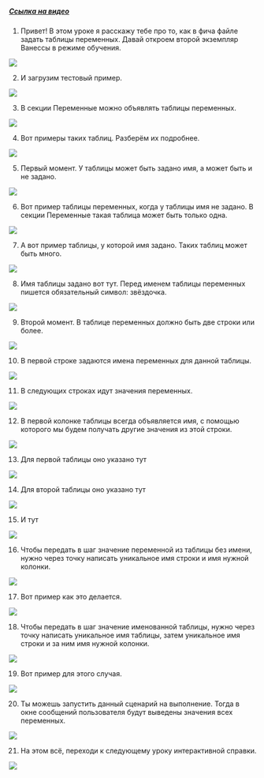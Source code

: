 ﻿##### [Ссылка на видео](https://youtu.be/eBk9Ee076us)

001. Привет! В этом уроке я расскажу тебе про то, как в фича файле задать таблицы переменных. Давай откроем второй экземпляр Ванессы в режиме обучения.

![](https://vanessa-files.do.bit-erp.ru/Doc/1.2.040.1/MD/Глава03/images/000_КакУстроенFeatureФайлСекцияПеременныеТабличные.png)

002. И загрузим тестовый пример.

![](https://vanessa-files.do.bit-erp.ru/Doc/1.2.040.1/MD/Глава03/images/006_КакУстроенFeatureФайлСекцияПеременныеТабличные.png)

003. В секции Переменные можно объявлять таблицы переменных.

![](https://vanessa-files.do.bit-erp.ru/Doc/1.2.040.1/MD/Глава03/images/009_КакУстроенFeatureФайлСекцияПеременныеТабличные.png)

004. Вот примеры таких таблиц. Разберём их подробнее.

![](https://vanessa-files.do.bit-erp.ru/Doc/1.2.040.1/MD/Глава03/images/014_КакУстроенFeatureФайлСекцияПеременныеТабличные.png)

005. Первый момент. У таблицы может быть задано имя, а может быть и не задано.

![](https://vanessa-files.do.bit-erp.ru/Doc/1.2.040.1/MD/Глава03/images/017_КакУстроенFeatureФайлСекцияПеременныеТабличные.png)

006. Вот пример таблицы переменных, когда у таблицы имя не задано. В секции Переменные такая таблица может быть только одна.

![](https://vanessa-files.do.bit-erp.ru/Doc/1.2.040.1/MD/Глава03/images/020_КакУстроенFeatureФайлСекцияПеременныеТабличные.png)

007. А вот пример таблицы, у которой имя задано. Таких таблиц может быть много.

![](https://vanessa-files.do.bit-erp.ru/Doc/1.2.040.1/MD/Глава03/images/025_КакУстроенFeatureФайлСекцияПеременныеТабличные.png)

008. Имя таблицы задано вот тут. Перед именем таблицы переменных пишется обязательный символ: звёздочка.

![](https://vanessa-files.do.bit-erp.ru/Doc/1.2.040.1/MD/Глава03/images/030_КакУстроенFeatureФайлСекцияПеременныеТабличные.png)

009. Второй момент. В таблице переменных должно быть две строки или более.

![](https://vanessa-files.do.bit-erp.ru/Doc/1.2.040.1/MD/Глава03/images/033_КакУстроенFeatureФайлСекцияПеременныеТабличные.png)

010. В первой строке задаются имена переменных для данной таблицы.

![](https://vanessa-files.do.bit-erp.ru/Doc/1.2.040.1/MD/Глава03/images/036_КакУстроенFeatureФайлСекцияПеременныеТабличные.png)

011. В следующих строках идут значения переменных.

![](https://vanessa-files.do.bit-erp.ru/Doc/1.2.040.1/MD/Глава03/images/041_КакУстроенFeatureФайлСекцияПеременныеТабличные.png)

012. В первой колонке таблицы всегда объявляется имя, с помощью которого мы будем получать другие значения из этой строки.

![](https://vanessa-files.do.bit-erp.ru/Doc/1.2.040.1/MD/Глава03/images/044_КакУстроенFeatureФайлСекцияПеременныеТабличные.png)

013. Для первой таблицы оно указано тут

![](https://vanessa-files.do.bit-erp.ru/Doc/1.2.040.1/MD/Глава03/images/047_КакУстроенFeatureФайлСекцияПеременныеТабличные.png)

014. Для второй таблицы оно указано тут

![](https://vanessa-files.do.bit-erp.ru/Doc/1.2.040.1/MD/Глава03/images/052_КакУстроенFeatureФайлСекцияПеременныеТабличные.png)

015. И тут

![](https://vanessa-files.do.bit-erp.ru/Doc/1.2.040.1/MD/Глава03/images/057_КакУстроенFeatureФайлСекцияПеременныеТабличные.png)

016. Чтобы передать в шаг значение переменной из таблицы без имени, нужно через точку написать уникальное имя строки и имя нужной колонки.

![](https://vanessa-files.do.bit-erp.ru/Doc/1.2.040.1/MD/Глава03/images/060_КакУстроенFeatureФайлСекцияПеременныеТабличные.png)

017. Вот пример как это делается.

![](https://vanessa-files.do.bit-erp.ru/Doc/1.2.040.1/MD/Глава03/images/063_КакУстроенFeatureФайлСекцияПеременныеТабличные.png)

018. Чтобы передать в шаг значение именованной таблицы, нужно через точку написать уникальное имя таблицы, затем уникальное имя строки и за ним имя нужной колонки.

![](https://vanessa-files.do.bit-erp.ru/Doc/1.2.040.1/MD/Глава03/images/066_КакУстроенFeatureФайлСекцияПеременныеТабличные.png)

019. Вот пример для этого случая.

![](https://vanessa-files.do.bit-erp.ru/Doc/1.2.040.1/MD/Глава03/images/069_КакУстроенFeatureФайлСекцияПеременныеТабличные.png)

020. Ты можешь запустить данный сценарий на выполнение. Тогда в окне сообщений пользователя будут выведены значения всех переменных.

![](https://vanessa-files.do.bit-erp.ru/Doc/1.2.040.1/MD/Глава03/images/074_КакУстроенFeatureФайлСекцияПеременныеТабличные.png)

021. На этом всё, переходи к следующему уроку интерактивной справки.

![](https://vanessa-files.do.bit-erp.ru/Doc/1.2.040.1/MD/Глава03/images/077_КакУстроенFeatureФайлСекцияПеременныеТабличные.png)

